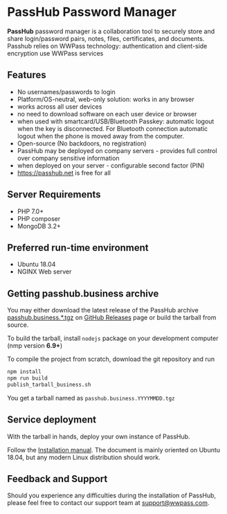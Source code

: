 # PassHub Password Manager

**PassHub** password manager is a collaboration tool to securely store and share login/password pairs, notes, files, certificates, and documents. Passhub relies on WWPass technology: authentication and client-side encryption use WWPass services

## Features

- No usernames/passwords to login
- Platform/OS-neutral, web-only solution: works in any browser
- works across all user devices
- no need to download software on each user device or browser
- when used with smartcard/USB/Bluetooth Passkey: automatic logout when the key is disconnected. For Bluetooth connection automatic logout when the phone is moved away from the computer.
- Open-source (No backdoors, no registration)
- PassHub may be deployed on company servers - provides full control over company sensitive information
- when deployed on your server - configurable second factor (PIN)
- https://passhub.net is free for all

## Server Requirements

- PHP 7.0+
- PHP composer
- MongoDB 3.2+

## Preferred run-time environment

- Ubuntu 18.04
- NGINX Web server

## Getting passhub.business archive

You may either download the latest release of the PassHub archive [passhub.business.*.tgz](https://github.com/wwpass/passhub/releases/download/v1.2.0/passhub.business.20191022.tgz) on [GitHub Releases](https://github.com/wwpass/passhub/) page or build the tarball from source.

To build the tarball, install `nodejs` package on your development computer (nmp version **6.9+**)

To compile the project from scratch, download the git repository and run

```sh
npm install
npm run build
publish_tarball_business.sh
```

You get a tarball named as `passhub.business.YYYYMMDD.tgz`

## Service deployment

With the tarball in hands, deploy your own instance of PassHub.

Follow the [Installation manual](https://github.com/wwpass/passhub/blob/master/InstallingPassHubOnUbuntu18.04.md). The document is mainly oriented on Ubuntu 18.04, but any modern Linux distribution should work.

## Feedback and Support

Should you experience any difficulties during the installation of PassHub, please feel free to contact our support team at support@wwpass.com.
